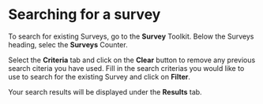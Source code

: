 # Searching for a survey

To search for existing Surveys, go to the **Survey** Toolkit. Below the Surveys heading, selec the **Surveys** Counter.

Select the **Criteria** tab and click on the **Clear** button to remove any previous search citeria you have used. Fill in the search criterias you would like to use to search for the existing Survey and click on **Filter**.

Your search results will be displayed under the **Results** tab.
